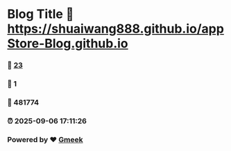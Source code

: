 # Blog Title :link: https://shuaiwang888.github.io/appStore-Blog.github.io 
### :page_facing_up: [23](https://shuaiwang888.github.io/appStore-Blog.github.io/tag.html) 
### :speech_balloon: 1 
### :hibiscus: 481774 
### :alarm_clock: 2025-09-06 17:11:26 
### Powered by :heart: [Gmeek](https://github.com/Meekdai/Gmeek)
